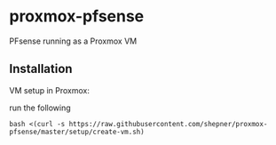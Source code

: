 # proxmox-pfsense

PFsense running as a Proxmox VM

## Installation

VM setup in Proxmox:

run the following

``` shell
bash <(curl -s https://raw.githubusercontent.com/shepner/proxmox-pfsense/master/setup/create-vm.sh)
```

